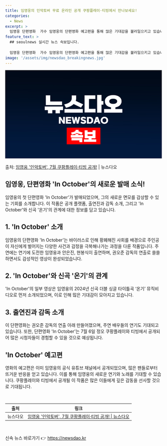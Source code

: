 ```yaml
---
title: 임영웅의 인악토버 무료 온라인 공개 쿠팡플레이·티빙에서 만나보세요!
categories:
  - News
excerpt: >
  임영웅 단편영화  가수 임영웅의 단편영화 예고편을 통해 많은 기대감을 불러일으키고 있습니다. 7월 3일 임영…
feature_text: >
  ## seoulnews 실시간 뉴스 속보입니다.

  임영웅 단편영화  가수 임영웅의 단편영화 예고편을 통해 많은 기대감을 불러일으키고 있습니다. 7월 3일 임영…
image: '/assets/img/newsdao_breakingnews.jpg'
---
```


![뉴스다오 속보](/assets/img/newsdao_breakingnews.jpg)

<p>출처: <a href="https://newsdao.kr/4610" rel="dofollow">임영웅 '인악토버', 7월 쿠팡플레이·티빙 공개!</a> | 뉴스다오</p>

<h2 data-ke-size="size26">임영웅, 단편영화 'In October'의 새로운 발매 소식!</h2>
<p data-ke-size="size16">임영웅의 첫 단편영화 'In October'가 발매되었으며, 그의 새로운 면모를 감상할 수 있는 기회를 소개합니다. 이 작품은 공개 플랫폼, 출연진과 감독 소개, 그리고 'In October'와 신곡 '온기'의 관계에 대한 정보를 담고 있습니다.</p>

<h2 data-ke-size="size24">1. 'In October' 소개</h2>
<p data-ke-size="size16">임영웅의 단편영화 'In October'는 바이러스로 인해 황폐해진 사회를 배경으로 주인공이 자신에게 벌어지는 다양한 사건과 감정을 극복해나가는 과정을 다룬 작품입니다. 주연에는 연기에 도전한 임영웅과 안은진, 현봉식이 출연하며, 권오준 감독의 연출로 쓸쓸하면서도 감성적인 영상이 완성되었습니다.</p>

<h2 data-ke-size="size24">2. 'In October'와 신곡 '온기'의 관계</h2>
<p data-ke-size="size16">'In October'의 일부 영상은 임영웅의 2024년 신곡 더블 싱글 타이틀곡 ‘온기’ 뮤직비디오로 먼저 소개되었으며, 이로 인해 많은 기대감이 모아지고 있습니다.</p>

<h2 data-ke-size="size24">3. 출연진과 감독 소개</h2>
<p data-ke-size="size16">이 단편영화는 권오준 감독의 연출 아래 만들어졌으며, 주연 배우들의 연기도 기대되고 있습니다. 또한, 단편영화 'In October'는 7월 6일 정오 쿠팡플레이와 티빙에서 공개되어 많은 시청자들이 경험할 수 있을 것으로 예상됩니다.</p>

<h2 data-ke-size="size24">'In October' 예고편</h2>
<p data-ke-size="size16">영화의 예고편은 이미 임영웅의 공식 유튜브 채널에서 공개되었으며, 많은 팬들로부터 뜨거운 반응을 얻고 있습니다. 이를 통해 임영웅의 새로운 연기와 노래를 기대할 수 있습니다. 쿠팡플레이와 티빙에서 공개될 이 작품은 많은 이들에게 깊은 감동을 선사할 것으로 기대됩니다.</p>

<p data-ke-size="size16">&nbsp;</p>
<table>
	<thead>
		<tr>
			<th style="text-align: center;"><b>출처</b></th>
			<th style="text-align: center;"><b>링크</b></th>
		</tr>
	</thead>
	<tbody>
		<tr>
			<td style="text-align: center;">뉴스다오</td>
			<td style="text-align: center;"><a href="https://newsdao.kr/4610">임영웅 '인악토버', 7월 쿠팡플레이·티빙 공개! | 뉴스다오</a></td>
		</tr>
	</tbody>
</table>
<p>&nbsp;</p> 

신속 뉴스 바로가기 👉 <a href="https://newsdao.kr" rel="dofollow">https://newsdao.kr</a>


